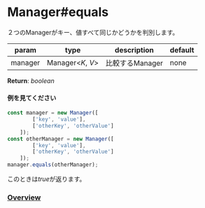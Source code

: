 # Manager#equals
２つのManagerがキー、値すべて同じかどうかを判別します。  
  
**param**|**type**|**description**|**default**  
---|---|---|---  
manager|Manager\<*K*, *V*\>|比較するManager|none  
  
**Return**: *boolean*

#### 例を見てください
```js  
const manager = new Manager([  
		['key', 'value'],  
		['otherKey', 'otherValue']  
	]);  
const otherManager = new Manager([  
		['key', 'value'],  
		['otherKey', 'otherValue']  
	]);  
manager.equals(otherManager);  
```  
このときは*true*が返ります。  
  
### [Overview](https://github.com/Mametaro-discord/DataManager/blob/docs/Manager/overview.md)